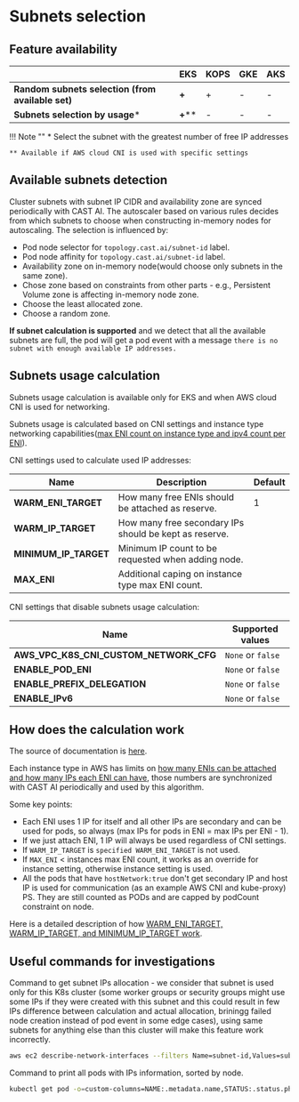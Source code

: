 # Subnets selection

## Feature availability

|   | EKS | KOPS | GKE | AKS |
| - | --- | ---- | --- | --- |
| **Random subnets selection (from available set)** |  **+**  |  +   |  -  |  -  |
| **Subnets selection by usage***                   | **+**** |  -   |  -  |  -  |

!!! Note ""
    \* Select the subnet with the greatest number of free IP addresses
  
    ** Available if AWS cloud CNI is used with specific settings

## Available subnets detection

Cluster subnets with subnet IP CIDR and availability zone are synced periodically with CAST AI. The autoscaler based on various rules decides from which subnets to choose when constructing in-memory nodes for autoscaling. The selection is influenced by:

* Pod node selector for `topology.cast.ai/subnet-id` label.
* Pod node affinity for `topology.cast.ai/subnet-id` label.
* Availability zone on in-memory node(would choose only subnets in the same zone).
* Chose zone based on constraints from other parts - e.g., Persistent Volume zone is affecting in-memory node zone.
* Choose the least allocated zone.
* Choose a random zone.

**If subnet calculation is supported** and we detect that all the available subnets are full, the pod will get a pod event with a message `there is no subnet with enough available IP addresses.`

## Subnets usage calculation

Subnets usage calculation is available only for EKS and when AWS cloud CNI is used for networking.

Subnets usage is calculated based on CNI settings and instance type networking capabilities([max ENI count on instance type and ipv4 count per ENI](https://docs.aws.amazon.com/AWSEC2/latest/UserGuide/using-eni.html#AvailableIpPerENI)).

CNI settings used to calculate used IP addresses:

| Name | Description | Default |
| ---- | ----------- | ------- |
| **WARM_ENI_TARGET**   | How many free ENIs should be attached as reserve.      | 1 |
| **WARM_IP_TARGET**    | How many free secondary IPs should be kept as reserve. |   |
| **MINIMUM_IP_TARGET** | Minimum IP count to be requested when adding node.     |   |
| **MAX_ENI**           | Additional caping on instance type max ENI count.      |   |

CNI settings that disable subnets usage calculation:

| Name | Supported values |
| ---- | ----------------- |
| **AWS_VPC_K8S_CNI_CUSTOM_NETWORK_CFG**| `None` or `false` |
| **ENABLE_POD_ENI**| `None` or `false` |
| **ENABLE_PREFIX_DELEGATION**| `None` or `false` |
| **ENABLE_IPv6**| `None` or `false` |

## How does the calculation work

The source of documentation is [here](https://github.com/aws/amazon-vpc-cni-k8s#eni-allocation).

Each instance type in AWS has limits on [how many ENIs can be attached and how many IPs each ENI can have](https://docs.aws.amazon.com/AWSEC2/latest/UserGuide/using-eni.html#AvailableIpPerENI), those numbers are synchronized with CAST AI periodically and used by this algorithm.

Some key points:

* Each ENI uses 1 IP for itself and all other IPs are secondary and can be used for pods, so always (max IPs for pods in ENI = max IPs per ENI - 1).
* If we just attach ENI, 1 IP will always be used regardless of CNI settings.
* If `WARM_IP_TARGET` is `specified WARM_ENI_TARGET` is not used.
* If `MAX_ENI` < instances max ENI count, it works as an override for instance setting, otherwise instance setting is used.
* All the pods that have `hostNetwork:true` don't get secondary IP and host IP is used for communication (as an example AWS CNI and kube-proxy) PS. They are still counted as PODs and are capped by podCount constraint on node.

Here is a detailed description of how [WARM_ENI_TARGET, WARM_IP_TARGET, and MINIMUM_IP_TARGET work](https://github.com/aws/amazon-vpc-cni-k8s/blob/master/docs/eni-and-ip-target.md).

## Useful commands for investigations

Command to get subnet IPs allocation - we consider that subnet is used only for this K8s cluster (some worker groups or security groups might use some IPs if they were created with this subnet and this could result in few IPs difference between calculation and actual allocation, briningg failed node creation instead of pod event in some edge cases), using same subnets for anything else than this cluster will make this feature work incorrectly.

```bash
aws ec2 describe-network-interfaces --filters Name=subnet-id,Values=subnet_id > subnet_id.yaml
```

Command to print all pods with IPs information, sorted by node.

```bash
kubectl get pod -o=custom-columns=NAME:.metadata.name,STATUS:.status.phase,NODE:.spec.nodeName,POD-IP:.status.podIP,HOST-IP:.status.hostIP --sort-by=.spec.nodeName  --all-namespaces
```
